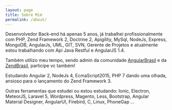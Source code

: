 ```yaml
---
layout: page
title: Sobre Mim
permalink: /about/
---
```


Desenvolvedor Back-end há apenas 5 anos, já trabalhei profissionalmente com PHP, Zend Framework 2, Doctrine 2, Apigility, MySql, NodeJs, Express, MongoDB, AngularJs, UML, GIT, SVN, Gerente de Projetos e atualmente estou trabalhando com Api Java Restful e AngularJS 1.4.

Também utilizo meu tempo, sendo admin da comunidade [AngularBrasil](http://angularjsbrasil.com.br) e da [ZendBrasil](https://zendbrasil.github.io), participe vc também!

Estudando Angular 2, NodeJs 4, EcmaScript2015, PHP 7 dando uma olhada, ansioso para o lançamento do Zend Framework 3.

Outras ferramentas que estudei ou estou estudando: Ionic, Electron, MeteorJS, Laravel 5, Wordpress, Magento, Less, Bootstrap, Angular Material Designer, AngularUI, Firebird, C, Linux, PhoneGap ...
